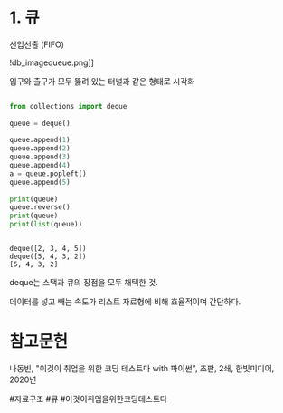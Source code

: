 # 1. 큐

선입선출 (FIFO)

!db_imagequeue.png]]

입구와 출구가 모두 뚫려 있는 터널과 같은 형태로 시각화

```python

from collections import deque  
  
queue = deque()  
  
queue.append(1)  
queue.append(2)  
queue.append(3)  
queue.append(4)  
a = queue.popleft()  
queue.append(5)  
  
print(queue)  
queue.reverse()  
print(queue)  
print(list(queue))

```

```

deque([2, 3, 4, 5])
deque([5, 4, 3, 2])
[5, 4, 3, 2]

```

deque는 스택과 큐의 장점을 모두 채택한 것.

데이터를 넣고 빼는 속도가 리스트 자료형에 비해 효율적이며 간단하다.

# 참고문헌

나동빈, "이것이 취업을 위한 코딩 테스트다 with 파이썬", 초판, 2쇄, 한빛미디어, 2020년


#자료구조 #큐  #이것이취업을위한코딩테스트다